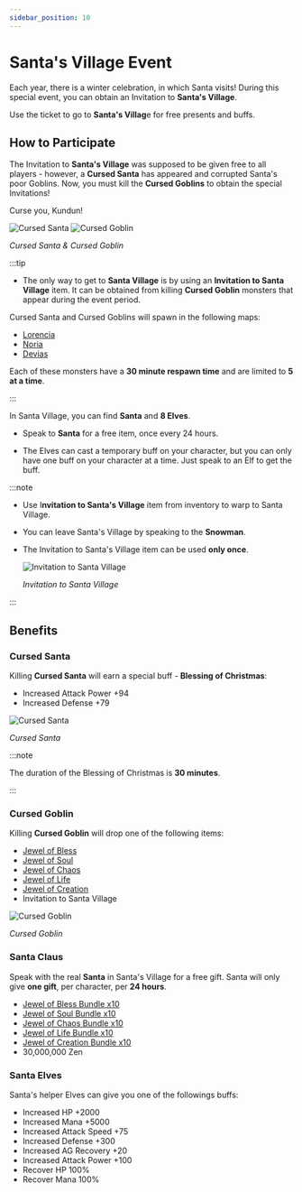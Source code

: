 ```yaml
---
sidebar_position: 10
---
```


# Santa's Village Event

Each year, there is a winter celebration, in which Santa visits! During this special event, you can obtain an Invitation to **Santa's Village**.

Use the ticket to go to **Santa's Villag**e for free presents and buffs.

## How to Participate

The Invitation to **Santa's Village** was supposed to be given free to all players - however, a **Cursed Santa** has appeared and corrupted Santa's poor Goblins. Now, you must kill the **Cursed Goblins** to obtain the special Invitations!

Curse you, Kundun!

![Cursed Santa](/img/monsters/special/others/cursed-santa.jpg) ![Cursed Goblin](/img/monsters/special/others/cursed-goblin.jpg)

_Cursed Santa & Cursed Goblin_

:::tip

- The only way to get to **Santa Village** is by using an **Invitation to Santa Village** item. It can be obtained from killing **Cursed Goblin** monsters that appear during the event period.

Cursed Santa and Cursed Goblins will spawn in the following maps:

- [Lorencia](/maps/lorencia)
- [Noria](/maps/noria)
- [Devias](/maps/devias)

Each of these monsters have a **30 minute respawn time** and are limited to **5 at a time**.

:::

In Santa Village, you can find **Santa** and **8 Elves**.

- Speak to **Santa** for a free item, once every 24 hours.

- The Elves can cast a temporary buff on your character, but you can only have one buff on your character at a time. Just speak to an Elf to get the buff.

:::note

- Use I**nvitation to Santa's Village** item from inventory to warp to Santa Village.
- You can leave Santa's Village by speaking to the **Snowman**.
- The Invitation to Santa's Village item can be used **only once**.

  ![Invitation to Santa Village](/img/items/invitations/santa-village-invitation.png)

  _Invitation to Santa Village_

:::

## Benefits

### Cursed Santa

Killing **Cursed Santa** will earn a special buff - **Blessing of Christmas**:

- Increased Attack Power +94
- Increased Defense +79

![Cursed Santa](/img/monsters/special/others/cursed-santa.jpg)

_Cursed Santa_

:::note

The duration of the Blessing of Christmas is **30 minutes**.

:::

### Cursed Goblin

Killing **Cursed Goblin** will drop one of the following items:

- [Jewel of Bless](/items/jewels/regular-jewels/jewel-of-bless)
- [Jewel of Soul](/items/jewels/regular-jewels/jewel-of-soul)
- [Jewel of Chaos](/items/jewels/regular-jewels/jewel-of-chaos)
- [Jewel of Life](/items/jewels/regular-jewels/jewel-of-life)
- [Jewel of Creation](/items/jewels/regular-jewels/jewel-of-creation)
- Invitation to Santa Village

![Cursed Goblin](/img/monsters/special/others/cursed-goblin.jpg)

_Cursed Goblin_

### Santa Claus

Speak with the real **Santa** in Santa's Village for a free gift. Santa will only give **one gift**, per character, per **24 hours**.

- [Jewel of Bless Bundle x10](/items/jewels/regular-jewels/jewel-of-bless)
- [Jewel of Soul Bundle x10](/items/jewels/regular-jewels/jewel-of-soul)
- [Jewel of Chaos Bundle x10](/items/jewels/regular-jewels/jewel-of-chaos)
- [Jewel of Life Bundle x10](/items/jewels/regular-jewels/jewel-of-life)
- [Jewel of Creation Bundle x10](/items/jewels/regular-jewels/jewel-of-creation)
- 30,000,000 Zen

### Santa Elves

Santa's helper Elves can give you one of the followings buffs:

- Increased HP +2000
- Increased Mana +5000
- Increased Attack Speed +75
- Increased Defense +300
- Increased AG Recovery +20
- Increased Attack Power +100
- Recover HP 100%
- Recover Mana 100%
